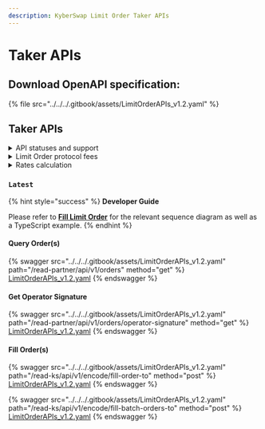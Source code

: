 ```yaml
---
description: KyberSwap Limit Order Taker APIs
---
```


# Taker APIs

## Download OpenAPI specification:

{% file src="../../../.gitbook/assets/LimitOrderAPIs_v1.2.yaml" %}

## Taker APIs

<details>

<summary>API statuses and support</summary>

KyberSwap APIs uses the following statuses to minimize version miscommunications and ensure an uninterrupted service for the end user:

* `Latest`: API is functional and supported. This is the recommended version for all integrators (new and existing).
* `Legacy`: API remains functional with support for bugs only. No new feature updates.
* `Deprecated`: API is no longer functional and is not supported.

For all developers, it is highly recommended that you refer to the API with the `Latest` tag to ensure access to the latest features as well as improved service quality and efficiency. APIs which are planned to be sunset will be tagged `Legacy` during the transition period and thereafter moved to `Deprecated`.

The KyberSwap Docs will continue to maintain information regarding `Legacy` and `Deprecated` APIs.

</details>

<details>

<summary>Limit Order protocol fees</summary>

To support the continued development of the Limit Orders feature, KyberSwap will charge variable taker fees for orders filled on the following chains:

* Ethereum (ChainID: 1)
* BSC (ChainID: 56)
* Arbitrum (ChainID: 42161)
* Polygon (ChainID: 137)
* Optimism (ChainID: 10)
* Avalanche (ChainID: 43114)
* Fantom (ChainID: 250)

The fees charged will be according to the most exotic token in the trading pair. The section below lists the fees whereby the highest fee category will apply based on the classification of the input and output tokens. There are 4 categories of tokens with an additional special category for trades involving KNC.

**Super stable (0.01%)**

* Ethereum (ChainID: 1)
  * USDC: [`0xa0b86991c6218b36c1d19d4a2e9eb0ce3606eb48`](https://etherscan.io/address/0xa0b86991c6218b36c1d19d4a2e9eb0ce3606eb48)
  * USDT: [`0xdac17f958d2ee523a2206206994597c13d831ec7`](https://etherscan.io/address/0xdac17f958d2ee523a2206206994597c13d831ec7)
  * DAI: [`0x6b175474e89094c44da98b954eedeac495271d0f`](https://etherscan.io/address/0x6b175474e89094c44da98b954eedeac495271d0f)
* BSC (ChainID: 56)
  * USDC: [`0x8ac76a51cc950d9822d68b83fe1ad97b32cd580d`](https://bscscan.com/address/0x8ac76a51cc950d9822d68b83fe1ad97b32cd580d)
  * USDT: [`0x55d398326f99059ff775485246999027b3197955`](https://bscscan.com/address/0x55d398326f99059ff775485246999027b3197955)
  * DAI: [`0x1af3f329e8be154074d8769d1ffa4ee058b1dbc3`](https://bscscan.com/address/0x1af3f329e8be154074d8769d1ffa4ee058b1dbc3)&#x20;
  * BUSD: [`0xe9e7cea3dedca5984780bafc599bd69add087d56`](https://bscscan.com/address/0xe9e7cea3dedca5984780bafc599bd69add087d56)
* Arbitrum (ChainID: 42161)
  * USDT: [`0xFd086bC7CD5C481DCC9C85ebE478A1C0b69FCbb9`](https://arbiscan.io/address/0xFd086bC7CD5C481DCC9C85ebE478A1C0b69FCbb9)
  * USDC: [`0xaf88d065e77c8cC2239327C5EDb3A432268e5831`](https://arbiscan.io/address/0xaf88d065e77c8cC2239327C5EDb3A432268e5831)
  * DAI: [`0xDA10009cBd5D07dd0CeCc66161FC93D7c9000da1`](https://arbiscan.io/address/0xDA10009cBd5D07dd0CeCc66161FC93D7c9000da1)
* Polygon (ChainID: 137)
  * USDT: [`0xc2132d05d31c914a87c6611c10748aeb04b58e8f`](https://polygonscan.com/address/0xc2132d05d31c914a87c6611c10748aeb04b58e8f)
  * USDC: [`0x2791bca1f2de4661ed88a30c99a7a9449aa84174`](https://polygonscan.com/address/0x2791bca1f2de4661ed88a30c99a7a9449aa84174)
  * DAI: [`0x8f3Cf7ad23Cd3CaDbD9735AFf958023239c6A063`](https://polygonscan.com/address/0x8f3Cf7ad23Cd3CaDbD9735AFf958023239c6A063)
* Optimism (ChainID: 10)
  * USDT: [`0x94b008aa00579c1307b0ef2c499ad98a8ce58e58`](https://optimistic.etherscan.io/address/0x94b008aa00579c1307b0ef2c499ad98a8ce58e58)
  * USDC: [`0x7f5c764cbc14f9669b88837ca1490cca17c31607`](https://optimistic.etherscan.io/address/0x7f5c764cbc14f9669b88837ca1490cca17c31607)
  * DAI: [`0xda10009cbd5d07dd0cecc66161fc93d7c9000da1`](https://optimistic.etherscan.io/address/0xda10009cbd5d07dd0cecc66161fc93d7c9000da1)
* Avalanche (ChainID: 43114)
  * USDT: [`0x9702230A8Ea53601f5cD2dc00fDBc13d4dF4A8c7`](https://snowtrace.io/address/0x9702230A8Ea53601f5cD2dc00fDBc13d4dF4A8c7)
  * USDC: [`0xB97EF9Ef8734C71904D8002F8b6Bc66Dd9c48a6E`](https://snowtrace.io/address/0xB97EF9Ef8734C71904D8002F8b6Bc66Dd9c48a6E)
  * DAI.e: [`0xd586E7F844cEa2F87f50152665BCbc2C279D8d70`](https://snowtrace.io/address/0xd586E7F844cEa2F87f50152665BCbc2C279D8d70)
  * USDT.e: [`0xc7198437980c041c805A1EDcbA50c1Ce5db95118`](https://snowtrace.io/address/0xc7198437980c041c805A1EDcbA50c1Ce5db95118)
  * USDC.e: [`0xA7D7079b0FEaD91F3e65f86E8915Cb59c1a4C664`](https://snowtrace.io/address/0xA7D7079b0FEaD91F3e65f86E8915Cb59c1a4C664)
* Fantom (ChainID: 250)
  * fUSDT: [`0x049d68029688eabf473097a2fc38ef61633a3c7a`](https://ftmscan.com/address/0x049d68029688eabf473097a2fc38ef61633a3c7a)
  * USDC: [`0x04068DA6C83AFCFA0e13ba15A6696662335D5B75`](https://ftmscan.com/address/0x04068DA6C83AFCFA0e13ba15A6696662335D5B75)
  * DAI: [`0x8D11eC38a3EB5E956B052f67Da8Bdc9bef8Abf3E`](https://ftmscan.com/address/0x8D11eC38a3EB5E956B052f67Da8Bdc9bef8Abf3E)

**Stable (0.02%)**

* Ethereum (ChainID: 1)
  * MAI: [`0x8D6CeBD76f18E1558D4DB88138e2DeFB3909fAD6`](https://etherscan.io/address/0x8D6CeBD76f18E1558D4DB88138e2DeFB3909fAD6)
  * BOB: [`0xB0B195aEFA3650A6908f15CdaC7D92F8a5791B0B`](https://etherscan.io/address/0xB0B195aEFA3650A6908f15CdaC7D92F8a5791B0B)
  * MIM: [`0x99D8a9C45b2ecA8864373A26D1459e3Dff1e17F3`](https://etherscan.io/address/0x99D8a9C45b2ecA8864373A26D1459e3Dff1e17F3)
* BSC (ChainID: 56)
  * MAI: [`0x3F56e0c36d275367b8C502090EDF38289b3dEa0d`](https://bscscan.com/address/0x3F56e0c36d275367b8C502090EDF38289b3dEa0d)
  * BOB: [`0xB0B195aEFA3650A6908f15CdaC7D92F8a5791B0B`](https://bscscan.com/address/0xB0B195aEFA3650A6908f15CdaC7D92F8a5791B0B)
  * MIM: [`0xfE19F0B51438fd612f6FD59C1dbB3eA319f433Ba`](https://bscscan.com/address/0xfE19F0B51438fd612f6FD59C1dbB3eA319f433Ba)
* Arbitrum (ChainID: 42161)
  * MAI: [`0x3F56e0c36d275367b8C502090EDF38289b3dEa0d`](https://arbiscan.io/address/0x3F56e0c36d275367b8C502090EDF38289b3dEa0d)
  * MIM: [`0xFEa7a6a0B346362BF88A9e4A88416B77a57D6c2A`](https://arbiscan.io/address/0xFEa7a6a0B346362BF88A9e4A88416B77a57D6c2A)
* Polygon (ChainID: 137)
  * MAI: [`0xa3Fa99A148fA48D14Ed51d610c367C61876997F1`](https://polygonscan.com/address/0xa3Fa99A148fA48D14Ed51d610c367C61876997F1)
  * BOB: [`0xB0B195aEFA3650A6908f15CdaC7D92F8a5791B0B`](https://polygonscan.com/address/0xB0B195aEFA3650A6908f15CdaC7D92F8a5791B0B)
  * MIM: [`0x49a0400587A7F65072c87c4910449fDcC5c47242`](https://polygonscan.com/address/0x49a0400587A7F65072c87c4910449fDcC5c47242)
* Optimism (ChainID: 10)
  * MAI: [`0xdFA46478F9e5EA86d57387849598dbFB2e964b02`](https://optimistic.etherscan.io/address/0xdFA46478F9e5EA86d57387849598dbFB2e964b02)
  * BOB: [`0xB0B195aEFA3650A6908f15CdaC7D92F8a5791B0B`](https://optimistic.etherscan.io/address/0xB0B195aEFA3650A6908f15CdaC7D92F8a5791B0B)
* Avalanche (ChainID: 43114)
  * MAI: [`0x5c49b268c9841AFF1Cc3B0a418ff5c3442eE3F3b`](https://snowtrace.io/address/0x5c49b268c9841AFF1Cc3B0a418ff5c3442eE3F3b)
  * YUSD: [`0x111111111111ed1D73f860F57b2798b683f2d325`](https://snowtrace.io/address/0x111111111111ed1D73f860F57b2798b683f2d325)
  * MIM: [`0x130966628846BFd36ff31a822705796e8cb8C18D`](https://snowtrace.io/address/0x130966628846BFd36ff31a822705796e8cb8C18D)
* Fantom (ChainID: 250)
  * MAI: [`0xfB98B335551a418cD0737375a2ea0ded62Ea213b`](https://ftmscan.com/address/0xfB98B335551a418cD0737375a2ea0ded62Ea213b)
  * MIM: [`0x82f0B8B456c1A451378467398982d4834b6829c1`](https://ftmscan.com/address/0x82f0B8B456c1A451378467398982d4834b6829c1)

**Normal (0.1%)**

* Top 200 tokens by market cap (identified via multiple on and off-chain services), excluding tokens under the super stable, stable, and KNC categories.

**Exotic (0.3%)**

* All remaining tokens not covered in the super stable, stable, normal, and KNC categories.

**KNC (0.05%)**

* Trades to and from KNC will be charged a flat 0.05% fee.

</details>

<details>

<summary>Rates calculation</summary>

$$rate =\frac{(\text{makingAmount}-\text{makingAmountFilled})*(1-\text{makerTokenFee%})*(\text{makerAssetPriceUSD}-\text{gasPriceUSD})}{(\text{takingAmount}-\text{takingAmountFilled})*\text{takerAssetPriceUSD}}$$

</details>

### `Latest`

{% hint style="success" %}
**Developer Guide**

Please refer to [**Fill Limit Order**](../developer-guides/fill-limit-order.md) for the relevant sequence diagram as well as a TypeScript example.
{% endhint %}

#### Query Order(s)

{% swagger src="../../../.gitbook/assets/LimitOrderAPIs_v1.2.yaml" path="/read-partner/api/v1/orders" method="get" %}
[LimitOrderAPIs_v1.2.yaml](../../../.gitbook/assets/LimitOrderAPIs_v1.2.yaml)
{% endswagger %}

#### Get Operator Signature

{% swagger src="../../../.gitbook/assets/LimitOrderAPIs_v1.2.yaml" path="/read-partner/api/v1/orders/operator-signature" method="get" %}
[LimitOrderAPIs_v1.2.yaml](../../../.gitbook/assets/LimitOrderAPIs_v1.2.yaml)
{% endswagger %}

#### Fill Order(s)

{% swagger src="../../../.gitbook/assets/LimitOrderAPIs_v1.2.yaml" path="/read-ks/api/v1/encode/fill-order-to" method="post" %}
[LimitOrderAPIs_v1.2.yaml](../../../.gitbook/assets/LimitOrderAPIs_v1.2.yaml)
{% endswagger %}

{% swagger src="../../../.gitbook/assets/LimitOrderAPIs_v1.2.yaml" path="/read-ks/api/v1/encode/fill-batch-orders-to" method="post" %}
[LimitOrderAPIs_v1.2.yaml](../../../.gitbook/assets/LimitOrderAPIs_v1.2.yaml)
{% endswagger %}
